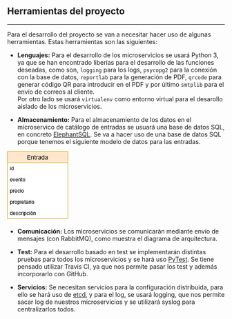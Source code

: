 ## Herramientas del proyecto
---

Para el desarrollo del proyecto se van a necesitar hacer uso de algunas herramientas. Estas herramientas son las siguientes:

* **Lenguajes:** Para el desarrollo de los microservicios se usará Python 3, ya que se han encontrado liberías para el desarrollo de las funciones deseadas, como son, `logging` para los logs, `psycopg2` para la conexión con la base de datos, `reportlab` para la generación de PDF, `qrcode` para generar código QR para introducir en el PDF y por último `smtplib` para el envío de correos al cliente.  
Por otro lado se usará `virtualenv` como entorno virtual para el desarollo aislado de los microservicios.

* **Almacenamiento:** Para el almacenamiento de los datos en el microservico de catálogo de entradas se usuará una base de datos SQL, en concreto [ElephantSQL](https://www.elephantsql.com/). Se va a hacer uso de una base de datos SQL porque tenemos el siguiente modelo de datos para las entradas.

![Modelo de datos](https://github.com/iMiguel10/Proyecto-CC/blob/master/img/datos-bd.png)

* **Comunicación:** Los microservicios se comunicarán mediante envío de mensajes (con RabbitMQ), como muestra el diagrama de arquitectura.

* **Test:** Para el desarrollo basado en test se implementarán distintas pruebas para todos los microservicios y se hará uso [PyTest](https://docs.pytest.org/en/latest/). Se tiene pensado utilizar Travis CI, ya que nos permite pasar los test y además incorporarlo con GitHub.

* **Servicios:** Se necesitan servicios para la configuración distribuida, para ello se hará uso de [etcd](https://etcd.io/), y para el log, se usará logging, que nos permite sacar log de nuestros microservicios y se utilizará syslog para centralizarlos todos.
